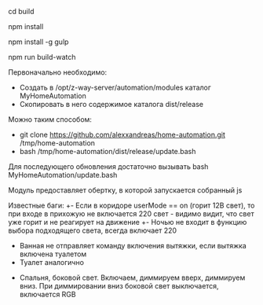 cd build 

npm install

npm install -g gulp

npm run build-watch


Первоначально необходимо:
* Создать в /opt/z-way-server/automation/modules каталог MyHomeAutomation
* Скопировать в него содержимое каталога dist/release

Можно таким способом:
* git clone https://github.com/alexxandreas/home-automation.git /tmp/home-automation
* bash /tmp/home-automation/dist/release/update.bash 

Для последующего обновления достаточно вызывать bash MyHomeAutomation/update.bash




Модуль предоставляет обертку, в которой запускается собранный js



Известные баги:
+- Если в коридоре userMode == on (горит 12В свет), то при входе в прихожую 
  не включается 220 свет - видимо видит, что свет уже горит и не реагирует на движение
+- Ночью не входит в функцию выбора подходящего света, всегда включает 220
+ Ванная не отправляет команду включения вытяжки, если вытяжка включена туалетом
+ Туалет аналогично
* Спальня, боковой свет. Включаем, диммируем вверх, диммируем вниз. 
  При диммировании вниз боковой свет выключается, включается RGB